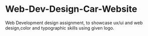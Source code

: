 # Web-Dev-Design-Car-Website
Web Development design assignment, to showcase ux/ui and web design,color and typographic skills using given logo.
